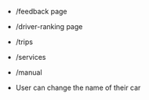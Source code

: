 * /feedback page

* /driver-ranking page

* /trips

* /services

* /manual

* User can change the name of their car